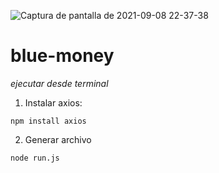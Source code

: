 ![Captura de pantalla de 2021-09-08 22-37-38](https://user-images.githubusercontent.com/68760595/132607940-b6ae00fa-e42b-493e-816a-8f7837b1744c.png)


# blue-money

*ejecutar desde terminal*

1. Instalar axios:
```
npm install axios
```

2. Generar archivo
```
node run.js
```
